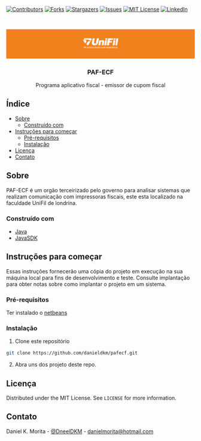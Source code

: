 <!-- PROJECT SHIELDS -->
<!--
*** I'm using markdown "reference style" links for readability.
*** Reference links are enclosed in brackets [ ] instead of parentheses ( ).
*** See the bottom of this document for the declaration of the reference variables
*** for contributors-url, forks-url, etc. This is an optional, concise syntax you may use.
*** https://www.markdownguide.org/basic-syntax/#reference-style-links
-->
[![Contributors][contributors-shield]][contributors-url]
[![Forks][forks-shield]][forks-url]
[![Stargazers][stars-shield]][stars-url]
[![Issues][issues-shield]][issues-url]
[![MIT License][license-shield]][license-url]
[![LinkedIn][linkedin-shield]][linkedin-url]


<!-- PROJECT LOGO -->
<br />
<p align="center">
  <a href="https://www.unifil.br/">
    <img src="banner.png" alt="Banner">
  </a>

  <h3 align="center">PAF-ECF</h3>

  <p align="center">
    Programa aplicativo fiscal - emissor de cupom fiscal
    <br />
  </p>
</p>

<!-- TABLE OF CONTENTS -->
## Índice

* [Sobre](#sobre)
  * [Construído com](#construído-com)
* [Instruções para começar](#instruções-para-começar)
  * [Pré-requisitos](#pré-requisitos)
  * [Instalação](#instalação)
* [Licença](#licença)
* [Contato](#contato)


<!-- ABOUT THE PROJECT -->
## Sobre

PAF-ECF é um orgão terceirizado pelo governo para analisar sistemas que realizam comunicação com impressoras fiscais, este esta localizado na faculdade UniFil de londrina.

### Construído com

* [Java](https://www.oracle.com/br/JAVA/)
* [JavaSDK](https://www.oracle.com/technetwork/pt/java/javase/downloads/index.html)

<!-- GETTING STARTED -->
## Instruções para começar

Essas instruções fornecerão uma cópia do projeto em execução na sua máquina local para fins de desenvolvimento e teste. Consulte implantação para obter notas sobre como implantar o projeto em um sistema.

### Pré-requisitos
Ter instalado o [netbeans](https://netbeans.org/)

### Instalação

1. Clone este repositório
```sh
git clone https://github.com/danieldkm/pafecf.git
```
2. Abra uns dos projeto deste repo.

<!-- LICENSE -->
## Licença

Distributed under the MIT License. See `LICENSE` for more information.


<!-- CONTACT -->
## Contato

Daniel K. Morita - [@DneelDKM](https://twitter.com/DneelKM) - danielmorita@hotmail.com


<!-- MARKDOWN LINKS & IMAGES -->
<!-- https://www.markdownguide.org/basic-syntax/#reference-style-links -->
[contributors-shield]: https://img.shields.io/github/contributors/danieldkm/pafecf.svg?style=flat-square
[contributors-url]: https://github.com/danieldkm/pafecf/graphs/contributors
[forks-shield]: https://img.shields.io/github/forks/danieldkm/pafecf.svg?style=flat-square
[forks-url]: https://github.com/danieldkm/pafecf/network/members
[stars-shield]: https://img.shields.io/github/stars/danieldkm/pafecf.svg?style=flat-square
[stars-url]: https://github.com/danieldkm/pafecf/stargazers
[issues-shield]: https://img.shields.io/github/issues/danieldkm/pafecf.svg?style=flat-square
[issues-url]: https://github.com/danieldkm/pafecf/issues
[license-shield]: https://img.shields.io/github/license/danieldkm/pafecf.svg?style=flat-square
[license-url]: https://github.com/danieldkm/pafecf/blob/master/LICENSE
[linkedin-shield]: https://img.shields.io/badge/-LinkedIn-black.svg?style=flat-square&logo=linkedin&colorB=555
[linkedin-url]: https://linkedin.com/in/daniel-k-morita-7b928831
[product-screenshot]: images/screenshot.png

